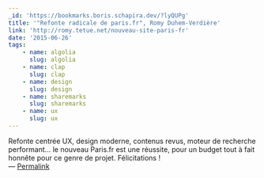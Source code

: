 ```yaml
---
_id: 'https://bookmarks.boris.schapira.dev/?lyQUPg'
title: '"Refonte radicale de paris.fr", Romy Duhem-Verdière'
link: 'http://romy.tetue.net/nouveau-site-paris-fr'
date: '2015-06-26'
tags:
    - name: algolia
      slug: algolia
    - name: clap
      slug: clap
    - name: design
      slug: design
    - name: sharemarks
      slug: sharemarks
    - name: ux
      slug: ux
---
```


Refonte centrée UX, design moderne, contenus revus, moteur de recherche
performant... le nouveau Paris.fr est une réussite, pour un budget tout à fait
honnête pour ce genre de projet. Félicitations ! <br>&#8212;
<a href="https://bookmarks.boris.schapira.dev/?lyQUPg" title="Permalink">Permalink</a>
